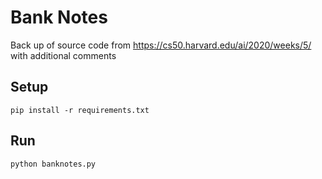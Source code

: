 # Bank Notes

Back up of source code from https://cs50.harvard.edu/ai/2020/weeks/5/ with additional comments

## Setup

`pip install -r requirements.txt`

## Run

`python banknotes.py`